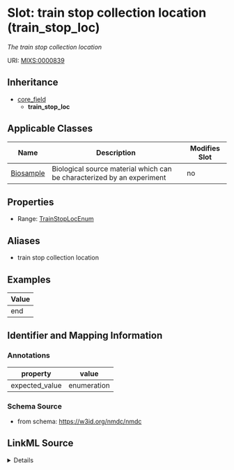 # Slot: train stop collection location (train_stop_loc)


_The train stop collection location_



URI: [MIXS:0000839](https://w3id.org/mixs/0000839)




## Inheritance

* [core_field](core_field.md)
    * **train_stop_loc**





## Applicable Classes

| Name | Description | Modifies Slot |
| --- | --- | --- |
[Biosample](Biosample.md) | Biological source material which can be characterized by an experiment |  no  |







## Properties

* Range: [TrainStopLocEnum](TrainStopLocEnum.md)



## Aliases


* train stop collection location




## Examples

| Value |
| --- |
| end |

## Identifier and Mapping Information





### Annotations

| property | value |
| --- | --- |
| expected_value | enumeration || occurrence | 1 |



### Schema Source


* from schema: https://w3id.org/nmdc/nmdc




## LinkML Source

<details>
```yaml
name: train_stop_loc
annotations:
  expected_value:
    tag: expected_value
    value: enumeration
  occurrence:
    tag: occurrence
    value: '1'
description: The train stop collection location
title: train stop collection location
examples:
- value: end
from_schema: https://w3id.org/nmdc/nmdc
aliases:
- train stop collection location
rank: 1000
is_a: core field
slot_uri: MIXS:0000839
multivalued: false
alias: train_stop_loc
domain_of:
- Biosample
range: train_stop_loc_enum

```
</details>